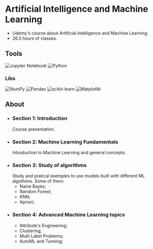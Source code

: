 # Artificial Intelligence and Machine Learning
* Udemy's course about Artificial Intelligence and Machine Learning.</br>
* 26.5 hours of classes.
## Tools
![Jupyter Notebook](https://img.shields.io/badge/jupyter-%23FA0F00.svg?style=for-the-badge&logo=jupyter&logoColor=white) ![Python](https://img.shields.io/badge/python-3670A0?style=for-the-badge&logo=python&logoColor=ffdd54)
### Libs
![NumPy](https://img.shields.io/badge/numpy-%23013243.svg?style=for-the-badge&logo=numpy&logoColor=white) ![Pandas](https://img.shields.io/badge/pandas-%23150458.svg?style=for-the-badge&logo=pandas&logoColor=white) ![scikit-learn](https://img.shields.io/badge/scikit--learn-%23F7931E.svg?style=for-the-badge&logo=scikit-learn&logoColor=white) ![Matplotlib](https://img.shields.io/badge/Matplotlib-%23ffffff.svg?style=for-the-badge&logo=Matplotlib&logoColor=black)
## About
* ### Section 1: Introduction
  Course presentation.
* ### Section 2: Machine Learning Fundamentals
  Introduction to Machine Learning and general concepts.
* ### Section 3: Study of algorithms
  Study and pratical exemples to use models built with different ML algothims. Some of them:
  * Naive Bayes;
  * Random Forest;
  * KNN;
  * Apriori;
* ### Section 4: Advanced Machine Learning topics
  * Attribute's Engineering;
  * Clustering;
  * Multi Label Problems;
  * AutoML and Tunning;
